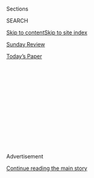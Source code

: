 <div id="app">

<div>

<div>

<div>

<div class="NYTAppHideMasthead css-1q2w90k e1suatyy0">

<div class="section css-ui9rw0 e1suatyy2">

<div class="css-eph4ug er09x8g0">

<div class="css-6n7j50">

</div>

<span class="css-1dv1kvn">Sections</span>

<div class="css-10488qs">

<span class="css-1dv1kvn">SEARCH</span>

</div>

[Skip to content](#site-content)[Skip to site index](#site-index)

</div>

<div id="masthead-section-label" class="css-1wr3we4 eaxe0e00">

[Sunday
Review](https://www.nytimes.com/section/opinion/sunday)

</div>

<div class="css-10698na e1huz5gh0">

</div>

</div>

<div id="masthead-bar-one" class="section hasLinks css-15hmgas e1csuq9d3">

<div class="css-uqyvli e1csuq9d0">

</div>

<div class="css-1uqjmks e1csuq9d1">

</div>

<div class="css-9e9ivx">

[](https://myaccount.nytimes.com/auth/login?response_type=cookie&client_id=vi)

</div>

<div class="css-1bvtpon e1csuq9d2">

[Today’s
Paper](https://www.nytimes.com/section/todayspaper)

</div>

</div>

</div>

</div>

<div data-aria-hidden="false">

<div id="site-content" data-role="main">

<div>

<div class="css-1aor85t" style="opacity:0.000000001;z-index:-1;visibility:hidden">

<div class="css-1hqnpie">

<div class="css-epjblv">

<span class="css-17xtcya">[Sunday
Review](/section/opinion/sunday)</span><span class="css-x15j1o">|</span><span class="css-fwqvlz">Colonialism
Made the Modern World. Let’s Remake
It.</span>

</div>

<div class="css-k008qs">

<div class="css-1iwv8en">

<span class="css-18z7m18"></span>

<div>

</div>

</div>

<span class="css-1n6z4y">https://nyti.ms/3gkzBZD</span>

<div class="css-1705lsu">

<div class="css-4xjgmj">

<div class="css-4skfbu" data-role="toolbar" data-aria-label="Social Media Share buttons, Save button, and Comments Panel with current comment count" data-testid="share-tools">

  - 
  - 
  - 
  - 
    
    <div class="css-6n7j50">
    
    </div>

  - 

</div>

</div>

</div>

</div>

</div>

</div>

<div id="NYT_TOP_BANNER_REGION" class="css-13pd83m">

</div>

<div id="top-wrapper" class="css-1sy8kpn">

<div id="top-slug" class="css-l9onyx">

Advertisement

</div>

[Continue reading the main
story](#after-top)

<div class="ad top-wrapper" style="text-align:center;height:100%;display:block;min-height:250px">

<div id="top" class="place-ad" data-position="top" data-size-key="top">

</div>

</div>

<div id="after-top">

</div>

</div>

<div>

<div class="css-v5btjw etb61u70">

<div class="css-v05ibm etb61u71">

[Opinion](/section/opinion)

</div>

</div>

<div id="sponsor-wrapper" class="css-1hyfx7x">

<div id="sponsor-slug" class="css-19vbshk">

Supported by

</div>

[Continue reading the main
story](#after-sponsor)

<div id="sponsor" class="ad sponsor-wrapper" style="text-align:center;height:100%;display:block">

</div>

<div id="after-sponsor">

</div>

</div>

<div class="css-186x18t">

</div>

<div class="css-1vkm6nb ehdk2mb0">

# Colonialism Made the Modern World. Let’s Remake It.

</div>

This is what real “decolonization” should look like.

<div class="css-18e8msd">

<div class="css-vp77d3 epjyd6m0">

<div class="css-1baulvz">

By <span class="css-1baulvz last-byline" itemprop="name">Adom
Getachew</span>

<div class="css-8atqhb">

Dr. Getachew is the author of “Worldmaking After Empire: The Rise and
Fall of Self-Determination.”

</div>

</div>

</div>

  - July 27,
    2020

  - 
    
    <div class="css-4xjgmj">
    
    <div class="css-d8bdto" data-role="toolbar" data-aria-label="Social Media Share buttons, Save button, and Comments Panel with current comment count" data-testid="share-tools">
    
      - 
      - 
      - 
      - 
        
        <div class="css-6n7j50">
        
        </div>
    
      - 
    
    </div>
    
    </div>

</div>

<div class="css-79elbk" data-testid="photoviewer-wrapper">

<div class="css-z3e15g" data-testid="photoviewer-wrapper-hidden">

</div>

<div class="css-1a48zt4 ehw59r15" data-testid="photoviewer-children">

![<span class="css-16f3y1r e13ogyst0" data-aria-hidden="true">A statue
of Belgium’s King Leopold II is smeared with red paint and graffiti in
Brussels on June 10,
2020.</span><span class="css-cnj6d5 e1z0qqy90" itemprop="copyrightHolder"><span class="css-1ly73wi e1tej78p0">Credit...</span><span><span>Virginia
Mayo/Associated
Press</span></span></span>](https://static01.nyt.com/images/2020/07/27/opinion/27getachew1/merlin_173394009_27aeade5-01fb-41fa-a1df-4a3f132d39a8-articleLarge.jpg?quality=75&auto=webp&disable=upscale)

</div>

</div>

</div>

<div class="section meteredContent css-1r7ky0e" name="articleBody" itemprop="articleBody">

<div class="css-1fanzo5 StoryBodyCompanionColumn">

<div class="css-53u6y8">

“Decolonize this place\!” “Decolonize the university\!” “Decolonize the
museum\!”

In the past few years, decolonization has gained new political currency
— inside the borders of the old colonial powers. Indigenous movements
have reclaimed the mantle of “decolonization” in protests like those at
Standing Rock against the Dakota Access pipeline. Students from South
Africa to Britain have marched under its banner to challenge Eurocentric
curriculums. Museums such as the Natural History Museum in New York and
the Royal Museum for Central Africa in Brussels have been compelled to
confront their representation of colonized African and Indigenous
peoples.

But what is “decolonization?” What the word means and what it requires
have been contested for a century.

After World War I, European colonial administrators viewed
decolonization as the process in which they would allow their imperial
charges to graduate to independence by modeling themselves on European
states. But in the mid-20th century, anticolonial activists and
intellectuals demanded immediate independence and refused to model their
societies on the terms set by imperialists. Between 1945 and 1975, as
struggles for independence were won in Africa and Asia, United Nations
membership grew from 51 to 144 countries. In that period, decolonization
was primarily political and economic.

As more colonies gained independence, however, cultural decolonization
became more significant. European political and economic domination
coincided with a Eurocentrism that valorized European civilization as
the apex of human achievement. Indigenous cultural traditions and
systems of knowledge were denigrated as backward and uncivilized. The
colonized were treated as people without history. The struggle against
this has been especially central in settler colonies in which the
displacement of Indigenous institutions was most violent.

</div>

</div>

<div class="css-1fanzo5 StoryBodyCompanionColumn">

<div class="css-53u6y8">

South Africa, where a reckoning with the persistence of the settler
regime has gripped national politics, reignited the latest calls for
decolonization in 2015 with the [\#RhodesMustFall
movement](https://www.sabcnews.com/sabcnews/rhodesmustfall-wants-statues-representing-oppression-racism-removed/).
Students at the University of Cape Town targeted the statue of the
British imperialist Cecil Rhodes, but saw its removal as only the
opening act in a wider struggle to bring white supremacy to an end.
Under the banners of “more than a statue” and “decolonize the
university,” students called for social and economic transformation to
undo the racial hierarchies that persist in post-apartheid South Africa,
free university tuition and an Africa-centered curriculum.

Now, partly riding the global surge of Black Lives Matter mobilizations,
calls for decolonization have swept Europe’s former imperial metropoles.
In Bristol, England, last month, protesters [tore down the statue of
Edward
Colston](https://www.nytimes.com/2020/06/12/opinion/edward-colston-statue-racism.html),
the director of the Royal African Company, which dominated the African
slave trade in the 17th and 18th centuries. Across Belgium, protesters
have focused on statues of King Leopold II, who ruled the Congo Free
State (now the Democratic Republic of Congo) as his personal property
from 1885 to 1908. King Phillipe II of Belgium [recently expressed
“regret”](https://www.nytimes.com/2020/06/30/world/europe/belgium-king-congo.html)
for his ancestor’s brutal regime, which caused the death of 10 million
people.

Colonialism, the protesters insist, did not just shape the global south.
It made Europe and the modern world. Profits from the slave trade fueled
the rise of port cities like Bristol, Liverpool and London while the
Atlantic economy that slavery created helped to fuel the Industrial
Revolution. King Leopold amassed a fortune of well over $1.1 billion in
today’s dollars from Congo. His vision of the Royal Museum for Central
Africa, which opened in 1910 soon after his death, reproduced a
narrative of African backwardness while obscuring the violent
exploitation of the Congolese.

By tearing down or defacing these statues, protesters burst open the
national narrative and force a confrontation with the history of empire.
This is a decolonization of the sensory world, the illusion that empire
was somewhere else.

Laying a flag of the Democratic Republic of Congo on the statue of King
Leopold or hauling the Colston statue into the sea, where thousands of
enslaved women and men lost their lives, tears apart the blinders and
boundaries between past and present, metropole and colony. Insisting on
the presence of the past, the protests reveal Europe’s romance with
itself, unmasking its political and economic achievements as the product
of enslavement and colonial exploitation.

</div>

</div>

<div class="css-1fanzo5 StoryBodyCompanionColumn">

<div class="css-53u6y8">

This historical reckoning is only the first step. Acknowledging that
colonial history shapes the current inequalities and hierarchies that
structure the world sets the stage for the next one: reparations and
restitution.

Reparations is not a single act. The Caribbean Community has already
demanded reparations for slavery and Indigenous genocide from Britain,
France, Spain and the Netherlands. Although there is little movement at
the level of states, the University of Glasgow [agreed last year to
pay 20 million
pounds](https://www.theguardian.com/uk-news/2019/aug/23/glasgow-university-slave-trade-reparations)
(about $25 million) for development research with the University of the
West Indies in recognition of how the university benefited from the
profits of the trans-Atlantic slave trade.

The Herero of Namibia, who suffered [the 20th century’s first
genocide](https://www.ushmm.org/collections/bibliography/herero-and-nama-genocide)
at the hands of Germany, have also called for redress. Their efforts
follow the [successful bid for
reparations](https://www.bbc.co.uk/news/uk-22790037) by the Mau Mau of
Kenya, many of whom were tortured during Britain’s brutal suppression of
their independence movement in the mid-20th century. In other contexts,
activists have focused on the return of the looted artifacts that fill
Europe’s great museums. France, for instance, has committed to returning
26 stolen artworks to Benin.

But reparations should not focus only on the former colonies and their
relations with European states. Colonialism lives on inside Europe’s
borders, and Europe itself must be decolonized. Black Europeans
experience discrimination in employment and education, are racially
profiled and are subject to racist violence at the hands of the police
and fellow citizens.

The European Union recently avowed that “Black lives matter,” but its
policies deprive Black people of equal rights, [imprison them in
camps](https://www.nytimes.com/2018/10/03/opinion/greece-europe-refugees.html)
and [drown them in the
Mediterranean](https://www.nytimes.com/interactive/2018/12/26/opinion/europe-migrant-crisis-mediterranean-libya.html).
Overseas imperialism was once believed to be a political necessity for
European states; today, anti-immigrant politics plays the same role. In
either case, European policymakers disavow responsibility for the misery
they bring about.

Repair and redress is owed as much to Black Europeans as it is to former
colonial states. It would mean treating Black Europeans, and all
migrants from the colonized world, as equal participants in European
society. And this form of reparation cannot be perceived as one-off
transactions. Instead, it must be the basis of building an inclusive and
egalitarian Europe.

This is no easy task and will not happen overnight. But we should
remember that just 80 years ago, colonial rule appeared to be a stable
and almost permanent feature of international politics. In just three
decades, anticolonial nationalists had transformed the world’s map.

The struggle for racial equality in Europe is a fight for a truly
postcolonial condition, and its creation is implied by each dethroned
statue. If colonialism made the modern world, decolonization cannot be
complete until the world — including Europe — is remade.

Adom Getachew ([@adomgetachew](https://twitter.com/adomgetachew)) is a
professor of political science at the University of Chicago and the
author of “Worldmaking After Empire: The Rise and Fall of
Self-Determination.”

*The Times is committed to publishing* [*a diversity of
letters*](https://www.nytimes.com/2019/01/31/opinion/letters/letters-to-editor-new-york-times-women.html)
*to the editor. We’d like to hear what you think about this or any of
our articles. Here are some*
[*tips*](https://help.nytimes.com/hc/en-us/articles/115014925288-How-to-submit-a-letter-to-the-editor)*.
And here’s our email:*
[*letters@nytimes.com*](mailto:letters@nytimes.com)*.*

*Follow The New York Times Opinion section on*
[*Facebook*](https://www.facebook.com/nytopinion)*,* [*Twitter
(@NYTopinion)*](http://twitter.com/NYTOpinion) *and*
[*Instagram*](https://www.instagram.com/nytopinion/)*.*

</div>

</div>

</div>

<div>

</div>

<div>

</div>

<div>

</div>

<div>

<div id="bottom-wrapper" class="css-1ede5it">

<div id="bottom-slug" class="css-l9onyx">

Advertisement

</div>

[Continue reading the main
story](#after-bottom)

<div id="bottom" class="ad bottom-wrapper" style="text-align:center;height:100%;display:block;min-height:90px">

</div>

<div id="after-bottom">

</div>

</div>

</div>

</div>

</div>

## Site Index

<div>

</div>

## Site Information Navigation

  - [© <span>2020</span> <span>The New York Times
    Company</span>](https://help.nytimes.com/hc/en-us/articles/115014792127-Copyright-notice)

<!-- end list -->

  - [NYTCo](https://www.nytco.com/)
  - [Contact
    Us](https://help.nytimes.com/hc/en-us/articles/115015385887-Contact-Us)
  - [Work with us](https://www.nytco.com/careers/)
  - [Advertise](https://nytmediakit.com/)
  - [T Brand Studio](http://www.tbrandstudio.com/)
  - [Your Ad
    Choices](https://www.nytimes.com/privacy/cookie-policy#how-do-i-manage-trackers)
  - [Privacy](https://www.nytimes.com/privacy)
  - [Terms of
    Service](https://help.nytimes.com/hc/en-us/articles/115014893428-Terms-of-service)
  - [Terms of
    Sale](https://help.nytimes.com/hc/en-us/articles/115014893968-Terms-of-sale)
  - [Site
    Map](https://spiderbites.nytimes.com)
  - [Help](https://help.nytimes.com/hc/en-us)
  - [Subscriptions](https://www.nytimes.com/subscription?campaignId=37WXW)

</div>

</div>

</div>

</div>
